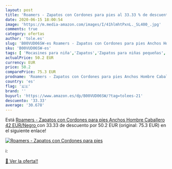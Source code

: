 ```yaml
---
layout: post
title: 'Roamers - Zapatos con Cordones para pies al 33.33 % de descuento'
date: 2020-06-15 18:00:54
image: 'https://m.media-amazon.com/images/I/41hlmhtPxnL._SL400_.jpg'
comments: true
category: ofertas
author: 'tole.es'
slug: 'B00VUD06SW-es Roamers - Zapatos con Cordones para pies Anchos Hombre...'
sku: 'B00VUD06SW-es'
tags: [ 'Mocasines para niña','Zapatos','Zapatos para niñas pequeñas','Zapatos y complementos','zapatos', ]
actualPrice: 50.2 EUR
currency: EUR
price: 50.2
comparePrice: 75.3 EUR
prodname: 'Roamers - Zapatos con Cordones para pies Anchos Hombre Caballero  42 EUR/Negro '
country: 'es'
flag: '🇪🇸'
brand: ''
buyurl: 'https://www.amazon.es/dp/B00VUD06SW/?tag=tolees-21'
descuento: '33.33'
average: '30.678'
---
```


Está [Roamers - Zapatos con Cordones para pies Anchos Hombre Caballero  42 EUR/Negro ](https://www.amazon.es/dp/B00VUD06SW/?tag=tolees-21) con 33.33 de descuento por 50.2 EUR (original: 75.3 EUR) en el siguiente enlace!

[![Roamers - Zapatos con Cordones para pies](https://m.media-amazon.com/images/I/41hlmhtPxnL._SL400_.jpg)](https://www.amazon.es/dp/B00VUD06SW/?tag=tolees-21)

ℹ️:


[🛒 Ver la oferta!!](https://www.amazon.es/dp/B00VUD06SW/?tag=tolees-21)
